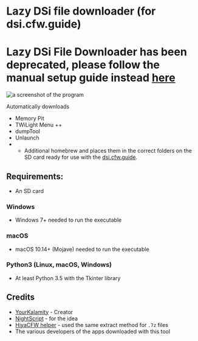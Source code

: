 # Lazy DSi file downloader (for dsi.cfw.guide)

# Lazy DSi File Downloader has been deprecated, please follow the manual setup guide instead [here](https://dsi.cfw.guide/get-started.html#section-i-prep-work)

![a screenshot of the program](https://github.com/YourKalamity/lazy-dsi-file-downloader/raw/master/assets/files/screenshots/app%20v3.1.3.png "Lazy DSi file downloader on Windows 10")

Automatically downloads 
- Memory Pit
- TWiLight Menu ++
- dumpTool
- Unlaunch
- + Additional homebrew
and places them in the correct folders on the SD card ready for use with the [dsi.cfw.guide](https://dsi.cfw.guide/).

## Requirements:
- An SD card

### Windows

- Windows 7+ needed to run the executable

### macOS

- macOS 10.14+ (Mojave) needed to run the executable

### Python3 (Linux, macOS, Windows)

- At least Python 3.5 with the Tkinter library

## Credits
- [YourKalamity](https://github.com/YourKalamity) - Creator
- [NightScript](https://github.com/NightYoshi370) - for the idea
- [HiyaCFW helper](https://github.com/mondul/HiyaCFW-Helper) - used the same extract method for `.7z` files
- The various developers of the apps downloaded with this tool
